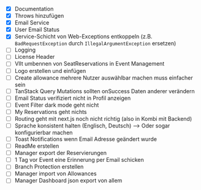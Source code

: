 - [x] Documentation
- [x] Throws hinzufügen
- [x] Email Service
- [x] User Email Status
- [x] Service-Schicht von Web-Exceptions entkoppeln (z.B. `BadRequestException` durch `IllegalArgumentException` ersetzen)
- [ ] Logging
- [ ] License Header
- [ ] Vllt umbennen von SeatReservations in Event Management
- [ ] Logo erstellen und einfügen
- [ ] Create allowance mehrere Nutzer auswählbar machen muss einfacher sein
- [ ] TanStack Query Mutations sollten onSuccess Daten anderer verändern
- [ ] Email Status verifiziert nicht in Profil anzeigen
- [ ] Event Filter dark mode geht nicht
- [ ] My Reservations geht nichts
- [ ] Routing geht mit next.js noch nicht richtig (also in Kombi mit Backend)
- [ ] Sprache konsistent halten (Englisch, Deutsch) --> Oder sogar konfigurierbar machen
- [ ] Toast Notifications wenn Email Adresse geändert wurde
- [ ] ReadMe erstellen
- [ ] Manager export der Reservierungen
- [ ] 1 Tag vor Event eine Erinnerung per Email schicken
- [ ] Branch Protection erstellen
- [ ] Manager import von Allowances
- [ ] Manager Dashboard json export von allem